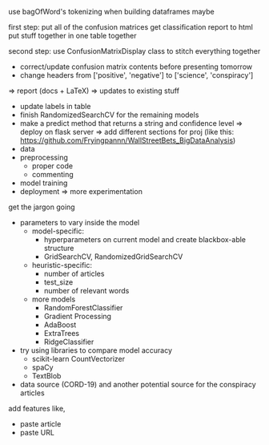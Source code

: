 use bagOfWord's tokenizing when building dataframes maybe

first step: put all of the confusion matrices
get classification report to html
put stuff together in one table together

second step: use ConfusionMatrixDisplay class to stitch everything together

- correct/update confusion matrix contents before presenting tomorrow
- change headers from ['positive', 'negative'] to ['science', 'conspiracy']
 
=> report (docs + LaTeX)
=> updates to existing stuff
- update labels in table
- finish RandomizedSearchCV for the remaining models 
- make a predict method that returns a string and confidence level
=> deploy on flask server
=> add different sections for proj (like this: https://github.com/Fryingpannn/WallStreetBets_BigDataAnalysis)
- data
- preprocessing
    - proper code
    - commenting
- model training
- deployment
=> more experimentation

get the jargon going

- parameters to vary inside the model
    - model-specific: 
        - hyperparameters on current model and create blackbox-able structure
        - GridSearchCV, RandomizedGridSearchCV
    - heuristic-specific: 
        - number of articles
        - test_size
        - number of relevant words
    - more models
        - RandomForestClassifier
        - Gradient Processing
        - AdaBoost
        - ExtraTrees 
        - RidgeClassifier 
- try using libraries to compare model accuracy
    - scikit-learn CountVectorizer
    - spaCy
    - TextBlob 
- data source (CORD-19) and another potential source for the conspiracy articles

add features like, 
- paste article
- paste URL
